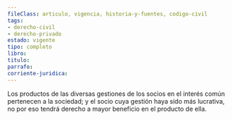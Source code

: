```yaml
---
fileClass: articulo, vigencia, historia-y-fuentes, codigo-civil
tags:
- derecho-civil
- derecho-privado
estado: vigente
tipo: completo
libro:
titulo:
parrafo:
corriente-juridica:
---
```

Los productos de las diversas gestiones de los socios en el interés común pertenecen a la sociedad; y el socio cuya gestión haya sido más lucrativa, no por eso tendrá derecho a mayor beneficio en el producto de ella.